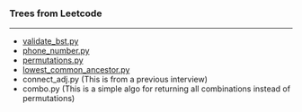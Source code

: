 ### Trees from Leetcode
---

- [validate_bst.py](https://leetcode.com/problems/validate-binary-search-tree/description/)
- [phone_number.py](https://leetcode.com/problems/letter-combinations-of-a-phone-number/description/)
- [permutations.py](https://leetcode.com/problems/permutations/description/)
- [lowest_common_ancestor.py](https://leetcode.com/problems/lowest-common-ancestor-of-a-binary-search-tree/description/)
- connect_adj.py (This is from a previous interview)
- combo.py (This is a simple algo for returning all combinations instead of permutations)

